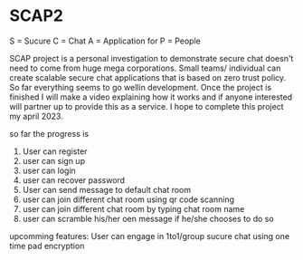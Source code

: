 # SCAP2




S = Sucure 
C = Chat 
A = Application for
P = People 


SCAP project is a personal investigation to demonstrate secure chat doesn't need to come from huge mega corporations. 
Small teams/ individual can create scalable secure chat applications that is based on zero trust policy.
So far everything seems to go wellin development. Once the project is finished I will make a video explaining how it works and if anyone interested will partner up to provide this as a service. I hope to complete this project my april 2023. 

so far the progress is 
1. User can register 
2. user can sign up 
3. user can login 
4. user can recover password 
5. User can send message to default chat room 
6. user can join different chat room using qr code scanning 
7. user can join different chat room by typing chat room name 
8. user can scramble his/her oen message if he/she chooses to do so 


upcomming features: 
User can engage in 1to1/group sucure chat using one time pad encryption 
